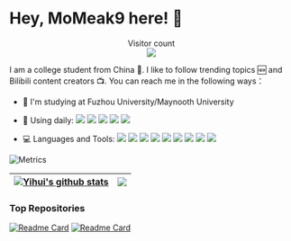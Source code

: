 # Hey, MoMeak9 here! 🎃

<p align="center"> 
  Visitor count<br>
  <img src="https://profile-counter.glitch.me/MoMeak9/count.svg" />
</p>

I am a college student from China 🏫. I like to follow trending topics 🆕 and Bilibili content creators 📺. You can reach me in the following ways：

- 🏫 I'm studying at Fuzhou University/Maynooth University

- 🤺 Using daily:
  ![](https://img.shields.io/badge/OS-Arch%20Linux-33aadd?style=flat-square&logo=arch-linux&logoColor=ffffff)
  ![](https://img.shields.io/badge/Windows-0078D6?style=flat-square&logo=windows&logoColor=ffffff)
  ![](https://img.shields.io/badge/IntelliJ-IDEA-000000?style=flat-square&logo=IntelliJ-IDEA&logoColor=ffffff)
  ![](https://img.shields.io/badge/WebStorm-001010?style=flat-square&logo=WebStorm&logoColor=ffffff)
  ![](https://img.shields.io/badge/Eclipse-IDE-2C2255?style=flat-square&logo=Eclipse-IDE&logoColor=ffffff)
  
- 💻 Languages and Tools:
  ![](https://img.shields.io/badge/JavaScript-F7DF1E?style=flat-square&logo=JavaScript&logoColor=ffffff)
  ![](https://img.shields.io/badge/Java-007396?style=flat-square&logo=Java&logoColor=ffffff)
  ![](https://img.shields.io/badge/Python-007396?style=flat-square&logo=Python&logoColor=ffffff)
  ![](https://img.shields.io/badge/HTML5-E34F26?style=flat-square&logo=HTML5&logoColor=ffffff)
  ![](https://img.shields.io/badge/CSS3-1572B6?style=flat-square&logo=CSS3&logoColor=ffffff)
  ![](https://img.shields.io/badge/Node.js-339933?style=flat-square&logo=Node.js&logoColor=ffffff)
  ![](https://img.shields.io/badge/Vue.js-4FC08D?style=flat-square&logo=Vue.js&logoColor=ffffff)
  ![](https://img.shields.io/badge/Webpack-8DD6F9?style=flat-square&logo=Webpack&logoColor=ffffff)
  ![](https://img.shields.io/badge/ESLint-4B32C3?style=flat-square&logo=ESLint&logoColor=ffffff)

![Metrics](https://metrics.lecoq.io/MoMeak9?template=classic&languages=1&isocalendar=1&people=1&projects=1&gists=1&stars=1&activity=1&isocalendar.duration=half-year&languages.limit=8&languages.threshold=0%25&languages.colors=github&languages.sections=most-used&languages.indepth=false&languages.analysis.timeout=15&languages.categories=markup%2C%20programming&languages.recent.categories=markup%2C%20programming&languages.recent.load=300&languages.recent.days=14&stars.limit=4&people.limit=24&people.identicons=false&people.identicons.hide=false&people.size=28&people.types=followers%2C%20following&people.shuffle=false&projects.limit=4&projects.repositories=MoMeak9%2FMC-official-website&projects.descriptions=false&activity.limit=5&activity.load=300&activity.days=14&activity.visibility=all&activity.timestamps=false&activity.filter=all&config.timezone=Asia%2FShanghai)

| <a href="https://github.com/anuraghazra/github-readme-stats"><img align="center" src="https://github-readme-stats.vercel.app/api?username=MoMeak9&show_icons=true&hide=issues&include_all_commits=true&theme=buefy&hide_border=true" alt="Yihui's github stats" /></a> | <a href="https://github.com/anuraghazra/github-readme-stats"><img align="center" src="https://github-readme-stats.vercel.app/api/top-langs/?username=MoMeak9&layout=compact&hide_border=true" /></a> |
| ------------- | ------------- |

### Top Repositories

[![Readme Card](https://github-readme-stats.vercel.app/api/pin/?username=MoMeak9&repo=MC-official-website)](https://github.com/MoMeak9/MC-official-website)
[![Readme Card](https://github-readme-stats.vercel.app/api/pin/?username=MoMeak9&repo=MyDocs)](https://github.com/MoMeak9/MyDocs)
